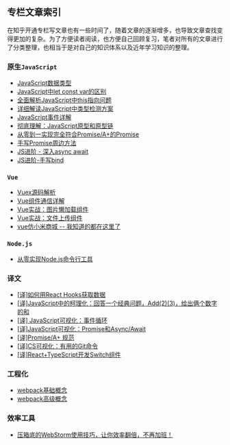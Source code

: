 ## 专栏文章索引
在知乎开通专栏写文章也有一些时间了，随着文章的逐渐增多，也导致文章查找变得更加的复杂。为了方便读者阅读，也方便自己回顾复习，笔者对所有的文章进行了分类整理，也相当于是对自己的知识体系以及近年学习知识的整理。

### 原生`JavaScript`
* [JavaScript数据类型](https://zhuanlan.zhihu.com/p/114479093)
* [JavaScript中let const var的区别](https://zhuanlan.zhihu.com/p/116127698)
* [全面解析JavaScript中this指向问题](https://zhuanlan.zhihu.com/p/125637186)
* [详细解读JavaScript中类型检测方案](https://zhuanlan.zhihu.com/p/126291383)
* [JavaScript事件详解](https://zhuanlan.zhihu.com/p/132569893)
* [彻底理解：JavaScript原型和原型链](https://zhuanlan.zhihu.com/p/146922194)
* [从零到一实现完全符合Promise/A+的Promise](https://zhuanlan.zhihu.com/p/143378349)
* [手写Promise周边方法](https://zhuanlan.zhihu.com/p/143699690)
* [JS进阶 - 深入async await](https://zhuanlan.zhihu.com/p/91030197)
* [JS进阶-手写bind](https://zhuanlan.zhihu.com/p/83778815)

### `Vue`
* [Vuex源码解析](https://zhuanlan.zhihu.com/p/165427751)
* [Vue组件通信详解](https://zhuanlan.zhihu.com/p/242774231)
* [Vue实战：图片懒加载组件](https://zhuanlan.zhihu.com/p/265733459)
* [Vue实战：文件上传组件](https://zhuanlan.zhihu.com/p/267683616)
* [vue仿小米商城 -- 我知道的都在这里了](https://zhuanlan.zhihu.com/p/78088536)

### `Node.js`
* [从零实现Node.js命令行工具](https://zhuanlan.zhihu.com/p/91338826)

### 译文
* [[译]如何用React Hooks获取数据](https://zhuanlan.zhihu.com/p/104946710)
* [[译]JavaScript中的柯理化：回答一个经典问题，Add(2)(3)，给出俩个数字的和](https://zhuanlan.zhihu.com/p/135458587)
* [[译] JavaScript可视化：事件循环](https://zhuanlan.zhihu.com/p/137276025)
* [[译]JavaScript可视化：Promise和Async/Await](https://zhuanlan.zhihu.com/p/138140285)
* [[译]Promise/A+ 规范](https://zhuanlan.zhihu.com/p/143204897)
* [[译]CS可视化：有用的Git命令](https://zhuanlan.zhihu.com/p/190303151)
* [[译]React+TypeScript开发Switch组件](https://zhuanlan.zhihu.com/p/75985369)

### 工程化
* [webpack基础概念](https://zhuanlan.zhihu.com/p/74871081)
* [webpack高级概念](https://zhuanlan.zhihu.com/p/75030798)

### 效率工具
* [压箱底的WebStorm使用技巧，让你效率翻倍，不再加班！](https://zhuanlan.zhihu.com/p/101534969)
